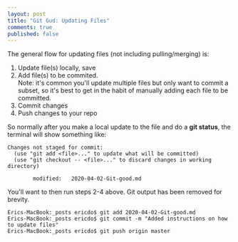 ```yaml
---
layout: post
title: "Git Gud: Updating Files"
comments: true
published: false
---
```

The general flow for updating files (not including pulling/merging) is:
1. Update file(s) locally, save
2. Add file(s) to be commited. <br />Note: it's common you'll update multiple files but only want to commit a subset, so it's best to get in the habit of manually adding each file to be committed.
3. Commit changes
4. Push changes to your repo

So normally after you make a local update to the file and do a **git status**, the terminal will show something like:
```
Changes not staged for commit:
  (use "git add <file>..." to update what will be committed)
  (use "git checkout -- <file>..." to discard changes in working directory)

        modified:   2020-04-02-Git-good.md
```
You'll want to then run steps 2-4 above. Git output has been removed for brevity.

```
Erics-MacBook:_posts ericdo$ git add 2020-04-02-Git-good.md
Erics-MacBook:_posts ericdo$ git commit -m "Added instructions on how to update files"
Erics-MacBook:_posts ericdo$ git push origin master
```